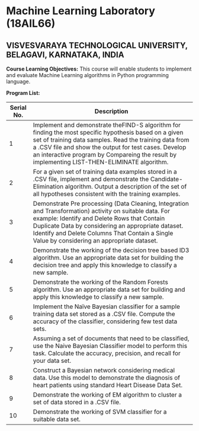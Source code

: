 # Machine Learning Laboratory (18AIL66)

## VISVESVARAYA TECHNOLOGICAL UNIVERSITY, BELAGAVI, KARNATAKA, INDIA

**Course Learning Objectives:** This course will enable students to implement and evaluate Machine Learning algorithms in Python programming language.

**Program List:**

|  Serial No. | Description  |
| ------------ | ------------ |
| 1 | Implement and demonstrate theFIND-S algorithm for finding the most specific hypothesis based on a given set of training data samples. Read the training data from a .CSV file and show the output for test cases. Develop an interactive program by Compareing the result by implementing LIST-THEN-ELIMINATE algorithm.  |
| 2 | For a given set of training data examples stored in a .CSV file, implement and demonstrate the Candidate-Elimination algorithm. Output a description of the set of all hypotheses consistent with the training examples.  |
| 3 | Demonstrate Pre processing (Data Cleaning, Integration and Transformation) activity on suitable data. For example: Identify and Delete Rows that Contain Duplicate Data by considering an appropriate dataset. Identify and Delete Columns That Contain a Single Value by considering an appropriate dataset.  |
| 4 | Demonstrate the working of the decision tree based ID3 algorithm. Use an appropriate data set for building the decision tree and apply this knowledge to classify a new sample.  |
| 5 | Demonstrate the working of the Random Forests algorithm. Use an appropriate data set for building and apply this knowledge to classify a new sample.  |
| 6 | Implement the Naïve Bayesian classifier for a sample training data set stored as a .CSV file. Compute the accuracy of the classifier, considering few test data sets.  |
| 7 |  Assuming a set of documents that need to be classified, use the Naive Bayesian Classifier model to perform this task. Calculate the accuracy, precision, and recall for your data set. |
| 8 | Construct a Bayesian network considering medical data. Use this model to demonstrate the diagnosis of heart patients using standard Heart Disease Data Set.  |
| 9 | Demonstrate the working of EM algorithm to cluster a set of data stored in a .CSV file.  |
|10| Demonstrate the working of SVM classifier for a suitable data set.  |

